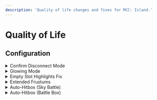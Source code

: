 ```yaml
---
description: 'Quality of life changes and fixes for MCC: Island.'
---
```


# Quality of Life

## Configuration

<details>

<summary>Confirm Disconnect Mode</summary>

Controls the behavior of the confirm disconnect screen.

**Type:** Confirm Disconnect Mode\
**Default:** In Game\
**Values:** Off, In Game, On Server

</details>

<details>

<summary>Glowing Mode</summary>

Controls the how glowing behaves on MCC: Island.

**Type:** Glowing Mode\
**Default:** Default\
**Values:** Default, Disabled, Disabled for Players

</details>

<details>

<summary>Empty Slot Highlights Fix</summary>

Fixes slot highlights appearing in empty slots. Makes custom UIs look better.

**Type:** boolean\
**Default:** true

</details>

<details>

<summary>Extended Frustums</summary>

Extends the visibility bounding box on Armor Stands, Item Frames, and Paintings to fix model culling issues.

**Type:** boolean\
**Default:** true

</details>

<details>

<summary>Auto-Hitbox (Sky Battle)</summary>

Automatically enables hitboxes in Sky Battle.

**Type:** boolean\
**Default:** false

</details>

<details>

<summary>Auto-Hitbox (Battle Box)</summary>

Automatically enables hitboxes in Battle Box.

**Type:** boolean\
**Default:** false

</details>
